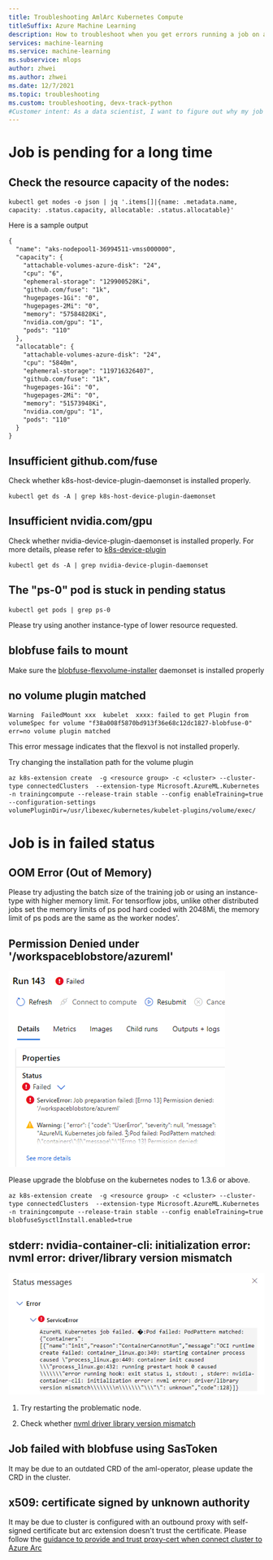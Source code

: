 ```yaml
---
title: Troubleshooting AmlArc Kubernetes Compute
titleSuffix: Azure Machine Learning
description: How to troubleshoot when you get errors running a job on an AmlArc Kubernetes Compute. Common pitfalls and tips to help debug your scripts before and during remote execution.
services: machine-learning
ms.service: machine-learning
ms.subservice: mlops
author: zhwei
ms.author: zhwei
ms.date: 12/7/2021
ms.topic: troubleshooting
ms.custom: troubleshooting, devx-track-python
#Customer intent: As a data scientist, I want to figure out why my job doesn't run well on an Aml so that I can fix it.
---
```


# Job is pending for a long time

## Check the resource capacity of the nodes:

``` azure cli
kubectl get nodes -o json | jq '.items[]|{name: .metadata.name, capacity: .status.capacity, allocatable: .status.allocatable}'
```

Here is a sample output

``` azure cli
{
  "name": "aks-nodepool1-36994511-vmss000000",
  "capacity": {
    "attachable-volumes-azure-disk": "24",
    "cpu": "6",
    "ephemeral-storage": "129900528Ki",
    "github.com/fuse": "1k",
    "hugepages-1Gi": "0",
    "hugepages-2Mi": "0",
    "memory": "57584828Ki",
    "nvidia.com/gpu": "1",
    "pods": "110"
  },
  "allocatable": {
    "attachable-volumes-azure-disk": "24",
    "cpu": "5840m",
    "ephemeral-storage": "119716326407",
    "github.com/fuse": "1k",
    "hugepages-1Gi": "0",
    "hugepages-2Mi": "0",
    "memory": "51573948Ki",
    "nvidia.com/gpu": "1",
    "pods": "110"
  }
}
```

## Insufficient github.com/fuse

Check whether k8s-host-device-plugin-daemonset is installed properly.

``` azure cli
kubectl get ds -A | grep k8s-host-device-plugin-daemonset
```

## Insufficient nvidia.com/gpu

Check whether nvidia-device-plugin-daemonset is installed properly. For more details, please refer to [k8s-device-plugin](https://github.com/NVIDIA/k8s-device-plugin)

``` azure cli
kubectl get ds -A | grep nvidia-device-plugin-daemonset
```

## The "ps-0" pod is stuck in pending status

``` azure cli
kubectl get pods | grep ps-0
```

Please try using another instance-type of lower resource requested.

## blobfuse fails to mount

Make sure the [blobfuse-flexvolume-installer](https://github.com/Azure/kubernetes-volume-drivers/tree/master/flexvolume#config-kubelet-service-to-enable-flexvolume-driver) daemonset is installed properly

## no volume plugin matched

``` error message
Warning  FailedMount xxx  kubelet  xxxx: failed to get Plugin from volumeSpec for volume "f38a008f5870bd913f36e68c12dc1827-blobfuse-0" err=no volume plugin matched
```

This error message indicates that the flexvol is not installed properly.

Try changing the installation path for the volume plugin

``` azure cli
az k8s-extension create  -g <resource group> -c <cluster> --cluster-type connectedClusters  --extension-type Microsoft.AzureML.Kubernetes -n trainingcompute --release-train stable --config enableTraining=true  --configuration-settings volumePluginDir=/usr/libexec/kubernetes/kubelet-plugins/volume/exec/
```

# Job is in failed status

## OOM Error (Out of Memory)

Please try adjusting the batch size of the training job or using an instance-type with higher memory limit. For tensorflow jobs, unlike other distributed jobs set the memory limits of ps pod hard coded with 2048Mi, the memory limit of ps pods are the same as the worker nodes'.

## Permission Denied under '/workspaceblobstore/azureml'

![image](./media/how-to-debug-arc-kubernetes/blobfuse-permission.png)

Please upgrade the blobfuse on the kubernetes nodes to 1.3.6 or above.

``` azure cli
az k8s-extension create  -g <resource group> -c <cluster> --cluster-type connectedClusters  --extension-type Microsoft.AzureML.Kubernetes -n trainingcompute --release-train stable --config enableTraining=true  blobfuseSysctlInstall.enabled=true
```

## stderr: nvidia-container-cli: initialization error: nvml error: driver/library version mismatch

![image](./media/how-to-debug-arc-kubernetes/error-message-nvml.png)

1. Try restarting the problematic node.

2. Check whether [nvml driver library version mismatch](https://stackoverflow.com/questions/43022843/nvidia-nvml-driver-library-version-mismatch)



## Job failed with blobfuse using SasToken

It may be due to an outdated CRD of the aml-operator, please update the CRD in the cluster. 


## x509: certificate signed by unknown authority

It may be due to cluster is configured with an outbound proxy with self-signed certificate but arc extension doesn't trust the certificate. Please follow the [guidance to provide and trust proxy-cert when connect cluster to Azure Arc](https://docs.microsoft.com/en-us/azure/azure-arc/kubernetes/quickstart-connect-cluster?tabs=azure-cli#4a-connect-using-an-outbound-proxy-server)









